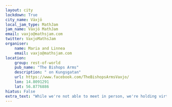 ```yaml
---
layout: city
lockdown: True
city_name: Växjö
local_jam_type: MathJam
jam_name: Växjö MathJam
email: vaxjo@mathsjam.com
twitter: VaxjoMathsJam
organiser:
    name: Maria and Linnea
    email: vaxjo@mathsjam.com
location:
    group: rest-of-world
    pub_name: "The Bishops Arms"
    description: " on Kungsgatan"
    url: https://www.facebook.com/TheBishopsArmsVaxjo/
    lon: 14.8091291
    lat: 56.8776886
hiatus: False
extra_text: "While we're not able to meet in person, we're holding virtual MathsJams online. Contact the organisers for more details."
---
```

